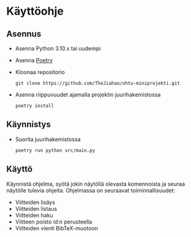# Käyttöohje

## Asennus

+ Asenna Python 3.10.x tai uudempi
+ Asenna [Poetry](https://python-poetry.org/docs/)
+ Kloonaa repositorio

  ```shell
  git clone https://github.com/TheJiahao/ohtu-miniprojekti.git
  ```

+ Asenna riippuvuudet ajamalla projektin juurihakemistossa

  ```shell
  poetry install
  ```

## Käynnistys

+ Suorita juurihakemistossa

    ```shell
    poetry run python src/main.py
    ```

## Käyttö

Käynnistä ohjelma, syötä jokin näytöllä olevasta komennoista ja seuraa näytölle tulevia ohjeita.
Ohjelmassa on seuraavat toiminnallisuudet:

+ Viitteiden lisäys
+ Viitteiden listaus
+ Viitteiden haku
+ Viitteen poisto id:n perusteella
+ Viitteiden vienti BibTeX-muotoon
